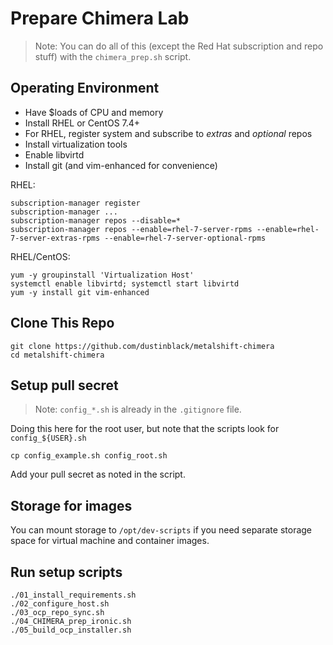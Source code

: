 # Prepare Chimera Lab

> Note: You can do all of this (except the Red Hat subscription and repo stuff) with the `chimera_prep.sh` script.

## Operating Environment

* Have $loads of CPU and memory
* Install RHEL or CentOS 7.4+
* For RHEL, register system and subscribe to _extras_ and _optional_ repos
* Install virtualization tools
* Enable libvirtd
* Install git (and vim-enhanced for convenience)

RHEL:
```
subscription-manager register
subscription-manager ...
subscription-manager repos --disable=*
subscription-manager repos --enable=rhel-7-server-rpms --enable=rhel-7-server-extras-rpms --enable=rhel-7-server-optional-rpms
```

RHEL/CentOS:
```
yum -y groupinstall 'Virtualization Host'
systemctl enable libvirtd; systemctl start libvirtd
yum -y install git vim-enhanced
```

## Clone This Repo

```
git clone https://github.com/dustinblack/metalshift-chimera
cd metalshift-chimera
```

## Setup pull secret

> Note: `config_*.sh` is already in the `.gitignore` file.

Doing this here for the root user, but note that the scripts look for `config_${USER}.sh`

```
cp config_example.sh config_root.sh
```

Add your pull secret as noted in the script.

## Storage for images

You can mount storage to `/opt/dev-scripts` if you need separate storage space for virtual machine and container images.

## Run setup scripts

```
./01_install_requirements.sh
./02_configure_host.sh
./03_ocp_repo_sync.sh
./04_CHIMERA_prep_ironic.sh 
./05_build_ocp_installer.sh
```

